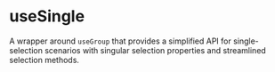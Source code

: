 # useSingle

A wrapper around `useGroup` that provides a simplified API for single-selection scenarios with singular selection properties and streamlined selection methods.

<Mermaid code="
flowchart TD
createContext --> useRegistrar
useRegistrar --> useGroup
useGroup --> useSingle
" />
